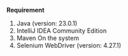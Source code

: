 **Requirement**
1. Java (version: 23.0.1)
2. IntelliJ IDEA Community Edition
3. Maven On the system
4. Selenium WebDriver (version: 4.27.1)
